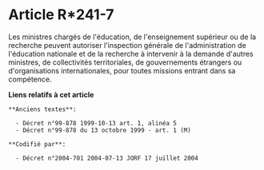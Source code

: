 # Article R*241-7

Les ministres chargés de l'éducation, de l'enseignement supérieur ou de la recherche peuvent autoriser l'inspection générale
de l'administration de l'éducation nationale et de la recherche à intervenir à la demande d'autres ministres, de
collectivités territoriales, de gouvernements étrangers ou d'organisations internationales, pour toutes missions entrant dans
sa compétence.

**Liens relatifs à cet article**

	**Anciens textes**:

	  - Décret n°99-878 1999-10-13 art. 1, alinéa 5
	  - Décret n°99-878 du 13 octobre 1999 - art. 1 (M)

	**Codifié par**:

	  - Décret n°2004-701 2004-07-13 JORF 17 juillet 2004
